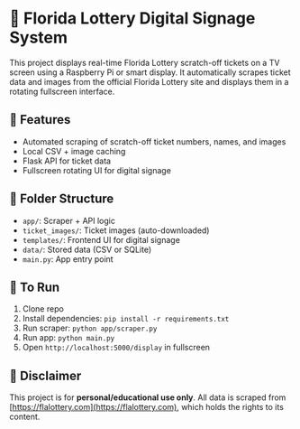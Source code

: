 # 🎰 Florida Lottery Digital Signage System

This project displays real-time Florida Lottery scratch-off tickets on a TV screen using a Raspberry Pi or smart display. It automatically scrapes ticket data and images from the official Florida Lottery site and displays them in a rotating fullscreen interface.

## 🔧 Features
- Automated scraping of scratch-off ticket numbers, names, and images
- Local CSV + image caching
- Flask API for ticket data
- Fullscreen rotating UI for digital signage

## 📁 Folder Structure
- `app/`: Scraper + API logic
- `ticket_images/`: Ticket images (auto-downloaded)
- `templates/`: Frontend UI for digital signage
- `data/`: Stored data (CSV or SQLite)
- `main.py`: App entry point

## 🚀 To Run

1. Clone repo
2. Install dependencies: `pip install -r requirements.txt`
3. Run scraper: `python app/scraper.py`
4. Run app: `python main.py`
5. Open `http://localhost:5000/display` in fullscreen

## 🛑 Disclaimer

This project is for **personal/educational use only**. All data is scraped from [https://flalottery.com](https://flalottery.com), which holds the rights to its content.